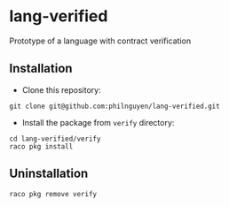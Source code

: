 # lang-verified
Prototype of a language with contract verification

## Installation

* Clone this repository:

```
git clone git@github.com:philnguyen/lang-verified.git
```

* Install the package from `verify` directory:

```
cd lang-verified/verify
raco pkg install
```

## Uninstallation

```
raco pkg remove verify
```

